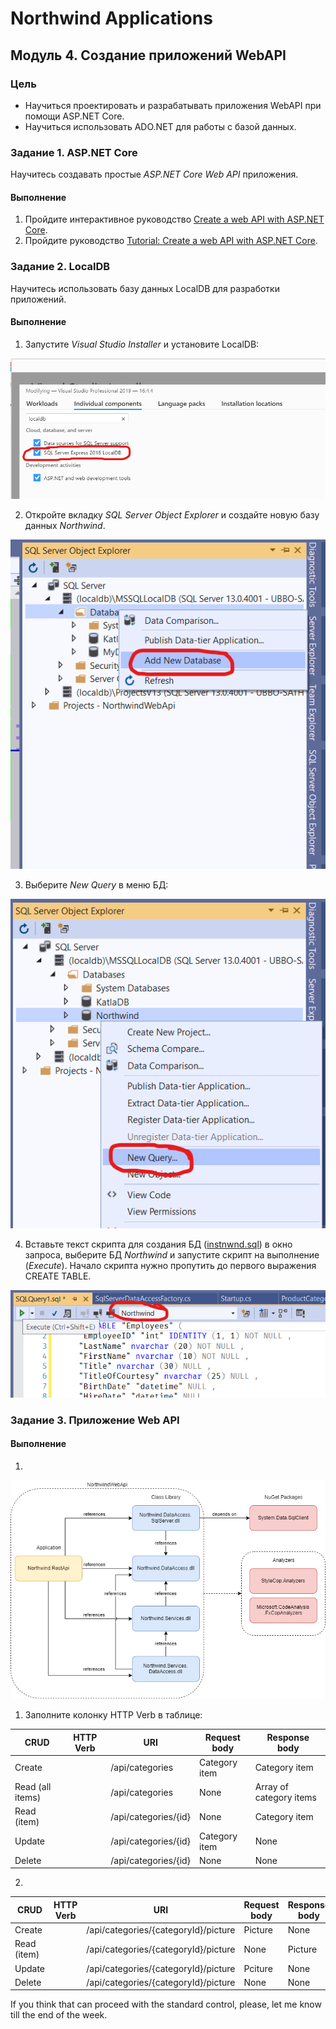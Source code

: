 # Northwind Applications

## Модуль 4. Создание приложений WebAPI

### Цель

* Научиться проектировать и разрабатывать приложения WebAPI при помощи ASP.NET Core.
* Научиться использовать ADO.NET для работы с базой данных.


### Задание 1. ASP.NET Core

Научитесь создавать простые _ASP.NET Core Web API_ приложения.

#### Выполнение

1. Пройдите интерактивное руководство [Create a web API with ASP.NET Core](https://docs.microsoft.com/en-us/learn/modules/build-web-api-net-core/).
2. Пройдите руководство [Tutorial: Create a web API with ASP.NET Core](https://docs.microsoft.com/en-us/aspnet/core/tutorials/first-web-api).


### Задание 2. LocalDB

Научитесь использовать базу данных LocalDB для разработки приложений.

#### Выполнение

1. Запустите _Visual Studio Installer_ и установите LocalDB:

![Visual Studio Installer - SQL Server Express 2016 LocalDB](visual-studio-install-localdb.png)

2. Откройте вкладку _SQL Server Object Explorer_ и создайте новую базу данных _Northwind_.

![Add New Database in SQL Server Object Explorer](visual-studio-sql-server-object-explorer-add-new.png)

3. Выберите _New Query_ в меню БД:

![New Query in SQL Server Object Explorer](visual-studio-new-query.png)

4. Вставьте текст скрипта для создания БД ([instnwnd.sql](https://github.com/microsoft/sql-server-samples/tree/master/samples/databases/northwind-pubs)) в окно запроса, выберите БД _Northwind_ и запустите скрипт на выполнение (_Execute_). Начало скрипта нужно пропутить до первого выражения CREATE TABLE.

![Execute Query](visual-studio-execute-query.png)


### Задание 3. Приложение Web API

#### Выполнение

1. 

![NorthwindWebApi Solution](northwind-webapi-solution.png)

1. Заполните колонку HTTP Verb в таблице:

| CRUD             | HTTP Verb | URI                  | Request body  | Response body           |
| ---------------- | --------- | -------------------- | ------------- | ----------------------- |
| Create           |           | /api/categories      | Category item | Category item           |
| Read (all items) |           | /api/categories      | None          | Array of category items |
| Read (item)      |           | /api/categories/{id} | None          | Category item           |
| Update           |           | /api/categories/{id} | Category item | None                    |
| Delete           |           | /api/categories/{id} | None          | None                    |


2. 

| CRUD             | HTTP Verb | URI                                  | Request body  | Response body           |
| ---------------- | --------- | ------------------------------------ | ------------- | ----------------------- |
| Create           |           | /api/categories/{categoryId}/picture | Picture       | None                    |
| Read (item)      |           | /api/categories/{categoryId}/picture | None          | Picture                 |
| Update           |           | /api/categories/{categoryId}/picture | Pciture       | None                    |
| Delete           |           | /api/categories/{categoryId}/picture | None          | None                    |


If you think that can proceed with the standard control, please, let me know till the end of the week.
